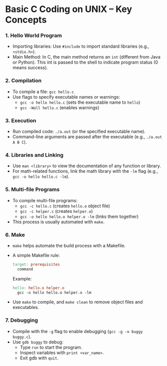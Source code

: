 # Basic C Coding on UNIX – Key Concepts

### 1. Hello World Program

- Importing libraries: Use `#include` to import standard libraries (e.g., `<stdio.h>`).
- Main Method: In C, the main method returns an `int` (different from Java or Python). This int is passed to the shell to indicate program status (0 means success).

### 2. Compilation

- To compile a file: `gcc hello.c`
- Use flags to specify executable names or warnings:
  - `gcc -o hello hello.c` (sets the executable name to `hello`)
  - `gcc -Wall hello.c` (enables warnings)

### 3. Execution

- Run compiled code: `./a.out` (or the specified executable name).
- Command-line arguments are passed after the executable (e.g., `./a.out A B C`).

### 4. Libraries and Linking

- Use `man <library>` to view the documentation of any function or library.
- For math-related functions, link the math library with the `-lm` flag (e.g., `gcc -o hello hello.c -lm`).

### 5. Multi-file Programs

- To compile multi-file programs:
  - `gcc -c hello.c` (creates `hello.o` object file)
  - `gcc -c helper.c` (creates `helper.o`)
  - `gcc -o hello hello.o helper.o -lm` (links them together)
- This process is usually automated with `make`.

### 6. Make

- `make` helps automate the build process with a Makefile.
- A simple Makefile rule:

  ```makefile
  target: prerequisites
    command
  ```

  Example:

  ```makefile
  hello: hello.o helper.o
    gcc -o hello hello.o helper.o -lm
  ```

- Use `make` to compile, and `make clean` to remove object files and executables.

### 7. Debugging

- Compile with the `-g` flag to enable debugging (`gcc -g -o buggy buggy.c`).
- Use `gdb buggy` to debug:
  - Type `run` to start the program.
  - Inspect variables with `print <var_name>`.
  - Exit gdb with `quit`.
